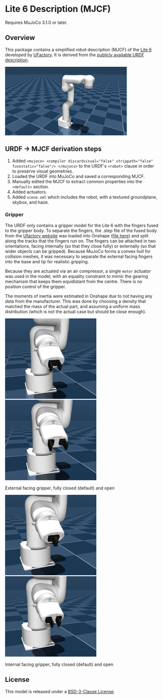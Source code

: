 # Lite 6 Description (MJCF)

Requires MuJoCo 3.1.0 or later.

## Overview

This package contains a simplified robot description (MJCF) of the
[Lite 6](https://www.ufactory.cc/product-page/ufactory-lite-6) developed by
[UFactory](https://www.ufactory.cc/). It is derived from the [publicly available
URDF
description](https://github.com/xArm-Developer/xarm_ros2/tree/master/xarm_description/urdf/lite6).

<p float="left">
  <img src="lite6.png" width="400">
</p>

## URDF → MJCF derivation steps

1. Added `<mujoco> <compiler discardvisual="false" strippath="false" fusestatic="false"/> </mujoco>` to the URDF's
   `<robot>` clause in order to preserve visual geometries.
2. Loaded the URDF into MuJoCo and saved a corresponding MJCF.
3. Manually edited the MJCF to extract common properties into the `<default>` section.
4. Added actuators.
5. Added `scene.xml` which includes the robot, with a textured groundplane, skybox, and haze.

### Gripper

The URDF only contains a gripper model for the Lite 6 with the fingers fused to the gripper body. To separate the fingers, the .step file of the fused body from the [Ufactory website](https://usa.ufactory.cc/download-lite6-robot) was loaded into Onshape ([file here](https://cad.onshape.com/documents/f60aac1c8ff6af8f490dc855/w/5c0df4bc7414802fc89a514e/e/7dc41825dd66894c14b085ca?renderMode=0&uiState=66bdfb41f48d6a182064f4a4)) and split along the tracks that the fingers run on. The fingers can be attached in two orientations, facing internally (so that they close fully) or externally (so that wider objects can be gripped). Because MuJoCo forms a convex hull for collision meshes, it was necessary to separate the external facing fingers into the base and tip for realistic gripping.

Because they are actuated via an air compressor, a single `motor` actuator was used in the model, with an equality constraint to mimic the gearing mechanism that keeps them equidistant from the centre. There is no position control of the gripper.

The moments of inertia were estimated in Onshape due to not having any data from the manufacturer. This was done by choosing a density that matched the mass of the actual part, and assuming a uniform mass distribution (which is not the actual case but should be close enough).

<p float="left">
  <img src="lite6_gripper_external_closed.png" width="300">
  <img src="lite6_gripper_external_open.png" width="300">
  <figcaption>External facing gripper, fully closed (default) and open</figcaption>
</p>

<p float="left">
  <img src="lite6_gripper_internal_closed.png" width="300">
  <img src="lite6_gripper_internal_open.png" width="300">
  <figcaption>Internal facing gripper, fully closed (default) and open</figcaption>
</p>


## License

This model is released under a [BSD-3-Clause License](LICENSE).

